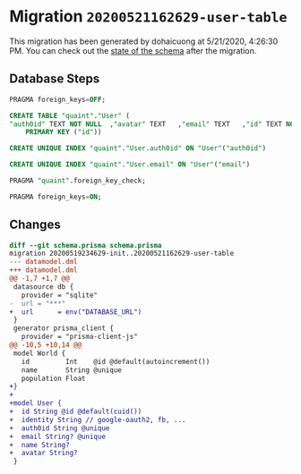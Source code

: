 # Migration `20200521162629-user-table`

This migration has been generated by dohaicuong at 5/21/2020, 4:26:30 PM.
You can check out the [state of the schema](./schema.prisma) after the migration.

## Database Steps

```sql
PRAGMA foreign_keys=OFF;

CREATE TABLE "quaint"."User" (
"auth0id" TEXT NOT NULL  ,"avatar" TEXT   ,"email" TEXT   ,"id" TEXT NOT NULL  ,"identity" TEXT NOT NULL  ,"name" TEXT   ,
    PRIMARY KEY ("id"))

CREATE UNIQUE INDEX "quaint"."User.auth0id" ON "User"("auth0id")

CREATE UNIQUE INDEX "quaint"."User.email" ON "User"("email")

PRAGMA "quaint".foreign_key_check;

PRAGMA foreign_keys=ON;
```

## Changes

```diff
diff --git schema.prisma schema.prisma
migration 20200519234629-init..20200521162629-user-table
--- datamodel.dml
+++ datamodel.dml
@@ -1,7 +1,7 @@
 datasource db {
   provider = "sqlite"
-  url = "***"
+  url      = env("DATABASE_URL")
 }
 generator prisma_client {
   provider = "prisma-client-js"
@@ -10,5 +10,14 @@
 model World {
   id         Int    @id @default(autoincrement())
   name       String @unique
   population Float
+}
+
+model User {
+  id String @id @default(cuid())
+  identity String // google-oauth2, fb, ...
+  auth0id String @unique
+  email String? @unique
+  name String?
+  avatar String?
 }
```



